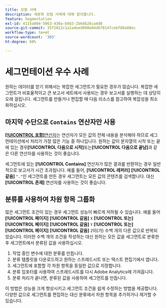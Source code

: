 ```yaml
---
title: 모범 사례
description: 세분화 모범 사례에 대해 알아봅니다.
feature: Segmentation
exl-id: 4115a804-5063-430a-b9d3-2b64b26ca4d8
source-git-commit: 35f2812c1a1a4eed090e04d67014fcebf88a80ec
workflow-type: tm+mt
source-wordcount: '303'
ht-degree: 60%

---
```


# 세그먼테이션 우수 사례

원하는 데이터를 얻기 위해서는 복잡한 세그먼트가 필요한 경우가 많습니다. 복잡한 세그먼트가 비효율적이고 큰 보고서 세트에서 사용되는 경우 보고서를 실행하는 데 상당히 오래 걸립니다. 세그먼트를 만들거나 편집할 때 다음 리소스를 참고하여 복잡성을 최소화하십시오.

## 마지막 수단으로 `Contains` 연산자만 사용

[**[!UICONTROL 포함&#x200B;]**&#x200B;연산자](/help/components/segmentation/seg-reference/seg-operators.md)는 연산자가 모든 값의 전체 내용을 분석해야 하므로 세그먼테이션에서 처리가 가장 많은 기능 중 하나입니다. 원하는 값이 문자열의 시작 또는 끝에 있는 경우&#x200B;**[!UICONTROL &#x200B;다음으로 시작&#x200B;]**&#x200B;또는&#x200B;**[!UICONTROL &#x200B;다음으로 끝남&#x200B;]**&#x200B;과 같은 다른 연산자를 사용하는 것이 좋습니다.

세그먼트에 있는 **[!UICONTROL Contains]** 연산자가 많은 결과를 반환하는 경우 일반적으로 보고서가 시간 초과됩니다. 예를 들어, **[!UICONTROL 레퍼러]** **[!UICONTROL 같음]** `"."`인 세그먼트를 만든 경우 세그먼트는 모든 값의 콘텐츠를 검색합니다. 대신 **[!UICONTROL 존재]** 연산자를 사용하는 것이 좋습니다.

## 분류를 사용하여 차원 항목 그룹화

많은 세그먼트 조건이 있는 경우 세그먼트 성능이 빠르게 저하될 수 있습니다. 예를 들어 **[!UICONTROL 페이지]** **[!UICONTROL 같음]** `X` **[!UICONTROL 또는]** **[!UICONTROL 페이지]** **[!UICONTROL 같음]** `Y` **[!UICONTROL 또는]** **[!UICONTROL 페이지]** **[!UICONTROL 같음]** `Z`이(가) 수백 개의 다른 값으로 반복되었습니다. 이러한 수백 개의 조건을 작성하는 대신 원하는 모든 값을 세그먼트로 분류한 후 세그먼트에서 분류된 값을 사용하십시오.

1. 작업 중인 변수에 대한 분류를 만듭니다.
2. 분류 템플릿을 다운로드하고 원하는 스프레드시트 또는 텍스트 편집기에서 엽니다.
3. 세그먼트에 포함할 각 차원 항목을 동일한 값으로 지정합니다.
4. 분류 임포터를 사용하여 스프레드시트를 다시 Adobe Analytics에 가져옵니다.
5. 분류 처리가 끝나면, 분류된 값을 사용하여 세그먼트를 만듭니다.

이 방법은 성능을 크게 향상시키고 세그먼트 조건을 쉽게 수정하는 방법을 제공합니다. 다양한 값으로 세그먼트를 편집하는 대신 분류에서 차원 항목을 추가하거나 제거할 수 있습니다.
